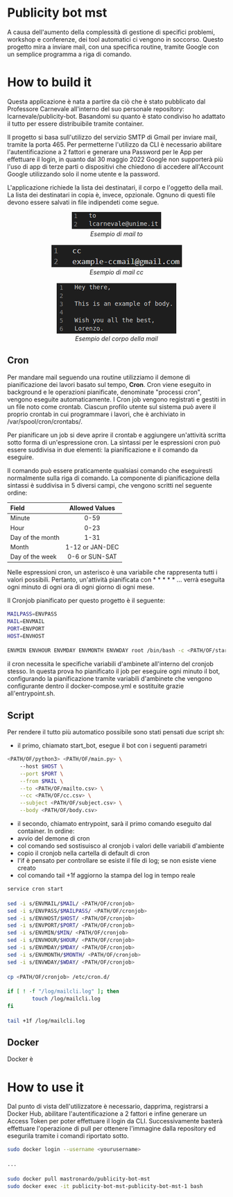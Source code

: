 # Publicity bot mst

A causa dell'aumento della complessità di gestione di specifici problemi, workshop e conferenze, dei tool automatici ci vengono in soccorso. Questo progetto mira a inviare mail, con una specifica routine, tramite Google con un semplice programma a riga di comando.

# How to build it
Questa applicazione è nata a partire da ciò che è stato pubblicato dal Professore Carnevale all'interno del suo personale repository: lcarnevale/publicity-bot.
Basandomi su quanto è stato condiviso ho adattato il tutto per essere distribuibile tramite container.

Il progetto si basa sull'utilizzo del servizio SMTP di Gmail per inviare mail, tramite la porta 465. Per permetterne l'utilizzo da CLI è necessario abilitare l'autentificazione a 2 fattori e generare una Password per le App per effettuare il login, in quanto dal 30 maggio 2022 Google non supporterà più l'uso di app di terze parti o dispositivi che chiedono di accedere all'Account Google utilizzando solo il nome utente e la password.

L'applicazione richiede la lista dei destinatari, il corpo e l'oggetto della mail. La lista dei destinatari in copia è, invece, opzionale.
Ognuno di questi file devono essere salvati in file indipendeti come segue.

<p align="center">
  <img src="docs/emails-to-sample.png">
  <br>
  <em>Esempio di mail to</em>
  <br> <br>
  <img src="docs/emails-cc-sample.PNG">
  <br>
  <em>Esempio di mail cc</em>
  <br> <br>
  <img src="docs/emails-body-sample.png">
  <br>
  <em>Esempio del corpo della mail</em>
</p>

## Cron
Per mandare mail seguendo una routine utilizziamo il demone di pianificazione dei lavori basato sul tempo, <b>Cron</b>. Cron viene eseguito in background e le operazioni pianificate, denominate "processi cron", vengono eseguite automaticamente.
I Cron job vengono registrati e gestiti in un file noto come crontab. Ciascun profilo utente sul sistema può avere il proprio crontab in cui programmare i lavori, che è archiviato in /var/spool/cron/crontabs/.

Per pianificare un job si deve aprire il crontab e aggiungere un'attività scritta sotto forma di un'espressione cron. La sintassi per le espressioni cron può essere suddivisa in due elementi: la pianificazione e il comando da eseguire.

Il comando può essere praticamente qualsiasi comando che eseguiresti normalmente sulla riga di comando. La componente di pianificazione della sintassi è suddivisa in 5 diversi campi, che vengono scritti nel seguente ordine:

|     Field        | Allowed Values  |
|:-----------------|:---------------:|
| Minute           | 0-59            |
| Hour             | 0-23            |
| Day of the month | 1-31            |
| Month            | 1-12 or JAN-DEC |
| Day of the week  | 0-6 or SUN-SAT  |

Nelle espressioni cron, un asterisco è una variabile che rappresenta tutti i valori possibili. Pertanto, un'attività pianificata con * * * * * ... verrà eseguita ogni minuto di ogni ora di ogni giorno di ogni mese.


Il Cronjob pianificato per questo progetto è il seguente:
```bash
MAILPASS=ENVPASS
MAIL=ENVMAIL
PORT=ENVPORT
HOST=ENVHOST

ENVMIN ENVHOUR ENVMDAY ENVMONTH ENVWDAY root /bin/bash -c <PATH/OF/start_bot.sh>
```
il cron necessita le specifiche variabili d'ambinete all'interno del cronjob stesso. In questa prova ho pianificato il job per eseguire ogni minuto il bot, configurando la pianificazione tramite variabili d'ambinete che vengono configurante dentro il docker-compose.yml e sostituite grazie all'entrypoint.sh.

## Script
Per rendere il tutto più automatico possibile sono stati pensati due script sh:
- il primo, chiamato start_bot, esegue il bot con i seguenti parametri
```bash
<PATH/OF/python3> <PATH/OF/main.py> \
    --host $HOST \
    --port $PORT \
    --from $MAIL \
    --to <PATH/OF/mailto.csv> \
    --cc <PATH/OF/cc.csv> \
    --subject <PATH/OF/subject.csv> \
    --body <PATH/OF/body.csv>
```

- il secondo, chiamato entrypoint, sarà il primo comando eseguito dal container. In ordine:
- avvio del demone di cron
- col comando sed sostisuisco al cronjob i valori delle variabili d'ambiente
- copio il cronjob nella cartella di default di cron
- l'if è pensato per controllare se esiste il file di log; se non esiste viene creato
- col comando tail +1f aggiorno la stampa del log in tempo reale

```bash
service cron start

sed -i s/ENVMAIL/$MAIL/ <PATH/OF/cronjob>
sed -i s/ENVPASS/$MAILPASS/ <PATH/OF/cronjob>
sed -i s/ENVHOST/$HOST/ <PATH/OF/cronjob>
sed -i s/ENVPORT/$PORT/ <PATH/OF/cronjob>
sed -i s/ENVMIN/$MIN/ <PATH/OF/cronjob>
sed -i s/ENVHOUR/$HOUR/ <PATH/OF/cronjob>
sed -i s/ENVMDAY/$MDAY/ <PATH/OF/cronjob>
sed -i s/ENVMONTH/$MONTH/ <PATH/OF/cronjob>
sed -i s/ENVWDAY/$WDAY/ <PATH/OF/cronjob>

cp <PATH/OF/cronjob> /etc/cron.d/

if [ ! -f "/log/mailcli.log" ]; then
        touch /log/mailcli.log
fi

tail +1f /log/mailcli.log
```

## Docker
Docker è


# How to use it
Dal punto di vista dell'utilizzatore è necessario, dapprima, registrarsi a Docker Hub, abilitare l'autentificazione a 2 fattori e infine generare un Access Token per poter effettuare il login da CLI.
Successivamente basterà effettuare l'operazione di pull per ottenere l'immagine dalla repository ed esegurila tramite i comandi riportato sotto.


```bash
sudo docker login --username <yourusername>

...

sudo docker pull mastronardo/publicity-bot-mst
sudo docker exec -it publicity-bot-mst-publicity-bot-mst-1 bash
```
